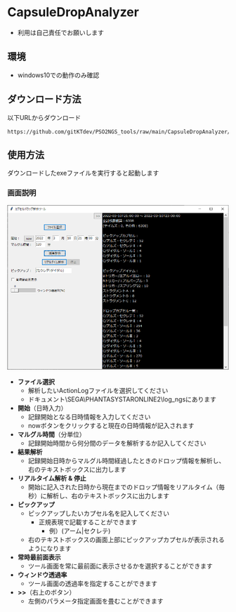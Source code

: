 # CapsuleDropAnalyzer

* 利用は自己責任でお願いします

## 環境

* windows10での動作のみ確認

## ダウンロード方法

以下URLからダウンロード

```
https://github.com/gitKTdev/PSO2NGS_tools/raw/main/CapsuleDropAnalyzer/dist/PSO2NGS_CapsuleDropAnalyzer.exe
```

## 使用方法

ダウンロードしたexeファイルを実行すると起動します

### 画面説明

![img_1.png](resources/img_1.png)

* **ファイル選択**
  * 解析したいActionLogファイルを選択してください
  * ドキュメント\SEGA\PHANTASYSTARONLINE2\log_ngsにあります
* **開始**（日時入力）
  * 記録開始となる日時情報を入力してください
  * nowボタンをクリックすると現在の日時情報が記入されます
* **マルグル時間**（分単位）
  * 記録開始時間から何分間のデータを解析するか記入してください
* **結果解析**
  * 記録開始日時からマルグル時間経過したときのドロップ情報を解析し、右のテキストボックスに出力します
* **リアルタイム解析 & 停止**
  * 開始に記入された日時から現在までのドロップ情報をリアルタイム（毎秒）に解析し、右のテキストボックスに出力します
* **ピックアップ**
  * ピックアップしたいカプセル名を記入してください
    * 正規表現で記載することができます
      * 例）(アーム|セクレテ)
  * 右のテキストボックスの画面上部にピックアップカプセルが表示されるようになります
* **常時最前面表示**
  * ツール画面を常に最前面に表示させるかを選択することができます
* **ウィンドウ透過率**
  * ツール画面の透過率を指定することができます
* **>>**（右上のボタン）
  * 左側のパラメータ指定画面を畳むことができます
